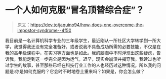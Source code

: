 # 一个人如何克服“冒名顶替综合症”？

> 原文：<https://dev.to/jaquino94/how-does-one-overcome-the-impostor-syndrome--4f50>

我目前是一名计算机科学专业的三年级学生，最近刚从一所社区大学转学到一所大学，我觉得我还没有完全准备好，或者说我不具备成功所需的必要技能，不仅是在我的高年级课程中，在实习等方面也是如此。我的脑海中不时浮现出这些疑虑，告诉我，我能走到这一步完全是因为运气，迟早，现实会崩溃并揭穿我。我读过也听过学生的故事，甚至那些已经在科技行业工作的人也经历过这种情况，所以我的问题是:你是如何克服的？它会时不时地卷土重来吗？如果是，你会怎么做？